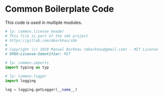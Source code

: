 # Common Boilerplate Code

This code is used in multiple modules.

```python
# lp: common.license_header
# This file is part of the sbk project
# https://gitlab.com/mbarkhau/sbk
#
# Copyright (c) 2020 Manuel Barkhau (mbarkhau@gmail.com) - MIT License
# SPDX-License-Identifier: MIT
```

```python
# lp: common.imports
import typing as typ
```

```python
# lp: common.logger
import logging

log = logging.getLogger(__name__)
```

